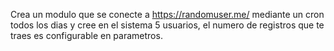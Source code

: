 Crea un modulo que se conecte a https://randomuser.me/ mediante un cron todos los dias y cree en el sistema 5 usuarios, el numero de registros que te traes es configurable en parametros.
